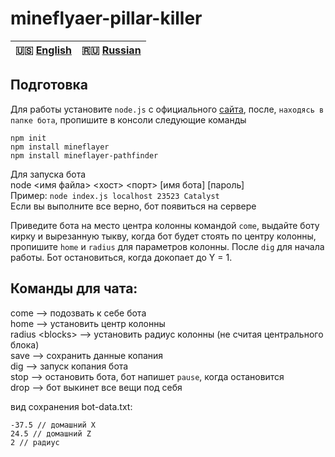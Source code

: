 # mineflyaer-pillar-killer
  
| 🇺🇸 [English](./README.md) | 🇷🇺 [Russian](./README_RU.md)|  
|-------------------------|----------------------------|  
  
## Подготовка  
Для работы установите `node.js` с официального [сайта](https://nodejs.org/en/), после, `находясь в папке бота`, пропишите в консоли следующие команды  
  
`npm init`  
`npm install mineflayer`  
`npm install mineflayer-pathfinder`  
    
Для запуска бота  
node <имя файла> <хост> <порт> [имя бота] [пароль]  
Пример: `node index.js localhost 23523 Catalyst`  
Если вы выполните все верно, бот появиться на сервере  


Приведите бота на место центра колонны командой `come`, выдайте боту кирку и вырезанную тыкву, когда бот будет стоять по центру колонны, пропишите `home` и `radius` для параметров колонны. После `dig` для начала работы. Бот остановиться, когда докопает до Y = 1. 

## Команды для чата:
come --> подозвать к себе бота  
home --> установить центр колонны  
radius \<blocks> --> установить радиус колонны (не считая центрального блока)  
save --> сохранить данные копания  
dig --> запуск копания бота  
stop --> остановить бота, бот напишет `pause`, когда остановится  
drop --> бот выкинет все вещи под себя  
  
вид сохранения bot-data.txt:  
```
-37.5 // домашний X  
24.5 // домашний Z  
2 // радиус 
```
